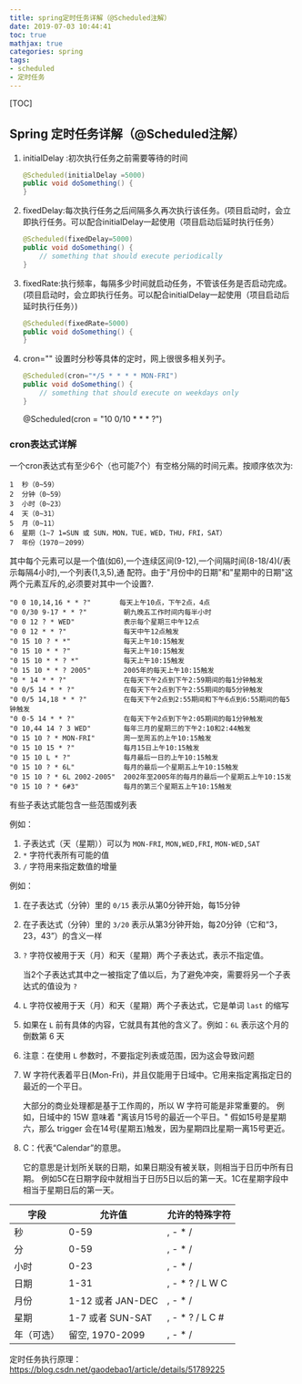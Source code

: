 ```yaml
---
title: spring定时任务详解（@Scheduled注解）
date: 2019-07-03 10:44:41
toc: true
mathjax: true
categories: spring
tags: 
- scheduled
- 定时任务
---
```


[TOC]

## Spring 定时任务详解（@Scheduled注解）

1. initialDelay :初次执行任务之前需要等待的时间

    ```java
    @Scheduled(initialDelay =5000)
    public void doSomething() {
    }
    ```

2. fixedDelay:每次执行任务之后间隔多久再次执行该任务。(项目启动时，会立即执行任务。可以配合initialDelay一起使用（项目启动后延时执行任务）

    ```java
    @Scheduled(fixedDelay=5000)
    public void doSomething() {
        // something that should execute periodically
    }
    ```

3. fixedRate:执行频率，每隔多少时间就启动任务，不管该任务是否启动完成。(项目启动时，会立即执行任务。可以配合initialDelay一起使用（项目启动后延时执行任务）)

    ```java
    @Scheduled(fixedRate=5000)
    public void doSomething() {
    }
    ```

4. cron="" 设置时分秒等具体的定时，网上很很多相关列子。

    ```java
    @Scheduled(cron="*/5 * * * * MON-FRI")
    public void doSomething() {
        // something that should execute on weekdays only
    }
    ```

    @Scheduled(cron = "10 0/10 *  * * ?")

### cron表达式详解

一个cron表达式有至少6个（也可能7个）有空格分隔的时间元素。按顺序依次为:

    1  秒（0~59）
    2  分钟（0~59）
    3  小时（0~23）
    4  天（0~31）
    5  月（0~11）
    6  星期（1~7 1=SUN 或 SUN，MON，TUE，WED，THU，FRI，SAT）
    7  年份（1970－2099）

其中每个元素可以是一个值(如6),一个连续区间(9-12),一个间隔时间(8-18/4)(/表示每隔4小时),一个列表(1,3,5),通    配符。由于"月份中的日期"和"星期中的日期"这两个元素互斥的,必须要对其中一个设置?.

    "0 0 10,14,16 * * ?"       每天上午10点，下午2点，4点
    "0 0/30 9-17 * * ?"         朝九晚五工作时间内每半小时
    "0 0 12 ? * WED"            表示每个星期三中午12点
    "0 0 12 * * ?"              每天中午12点触发
    "0 15 10 ? * *"             每天上午10:15触发
    "0 15 10 * * ?"             每天上午10:15触发
    "0 15 10 * * ? *"           每天上午10:15触发
    "0 15 10 * * ? 2005"        2005年的每天上午10:15触发
    "0 * 14 * * ?"              在每天下午2点到下午2:59期间的每1分钟触发
    "0 0/5 14 * * ?"            在每天下午2点到下午2:55期间的每5分钟触发
    "0 0/5 14,18 * * ?"         在每天下午2点到2:55期间和下午6点到6:55期间的每5钟触发
    "0 0-5 14 * * ?"            在每天下午2点到下午2:05期间的每1分钟触发
    "0 10,44 14 ? 3 WED"        每年三月的星期三的下午2:10和2:44触发
    "0 15 10 ? * MON-FRI"       周一至周五的上午10:15触发
    "0 15 10 15 * ?"            每月15日上午10:15触发
    "0 15 10 L * ?"             每月最后一日的上午10:15触发
    "0 15 10 ? * 6L"            每月的最后一个星期五上午10:15触发
    "0 15 10 ? * 6L 2002-2005"  2002年至2005年的每月的最后一个星期五上午10:15发
    "0 15 10 ? * 6#3"           每月的第三个星期五上午10:15触发

有些子表达式能包含一些范围或列表

例如：

   1. 子表达式（天（星期））可以为 `MON-FRI`, `MON,WED,FRI`, `MON-WED,SAT`
   2. `*` 字符代表所有可能的值
   3. `/` 字符用来指定数值的增量

例如：

   1. 在子表达式（分钟）里的 `0/15` 表示从第0分钟开始，每15分钟
   2. 在子表达式（分钟）里的 `3/20` 表示从第3分钟开始，每20分钟（它和“3，23，43”）的含义一样
   3. `?` 字符仅被用于天（月）和天（星期）两个子表达式，表示不指定值。

       当2个子表达式其中之一被指定了值以后，为了避免冲突，需要将另一个子表达式的值设为 `?`

   4. `L` 字符仅被用于天（月）和天（星期）两个子表达式，它是单词 `last` 的缩写
   5. 如果在 `L` 前有具体的内容，它就具有其他的含义了。例如：`6L` 表示这个月的倒数第 6 天
   6. 注意：在使用 `L` 参数时，不要指定列表或范围，因为这会导致问题
   7. W 字符代表着平日(Mon-Fri)，并且仅能用于日域中。它用来指定离指定日的最近的一个平日。

       大部分的商业处理都是基于工作周的，所以 W 字符可能是非常重要的。
       例如，日域中的 15W 意味着 "离该月15号的最近一个平日。" 假如15号是星期六，那么 trigger 会在14号(星期五)触发，因为星期四比星期一离15号更近。

   8. C：代表“Calendar”的意思。

       它的意思是计划所关联的日期，如果日期没有被关联，则相当于日历中所有日期。
       例如5C在日期字段中就相当于日历5日以后的第一天。1C在星期字段中相当于星期日后的第一天。

| 字段     | 允许值            | 允许的特殊字符  |
|---------|-------------------|-----------------|
| 秒       | 0-59              | , - * /         |
| 分       | 0-59              | , - * /         |
| 小时     | 0-23              | , - * /         |
| 日期     | 1-31              | , - * ? / L W C |
| 月份     | 1-12 或者 JAN-DEC | , - * /         |
| 星期     | 1-7 或者 SUN-SAT  | , - * ? / L C # |
| 年（可选） | 留空, 1970-2099   | , - * /         |

定时任务执行原理：https://blog.csdn.net/gaodebao1/article/details/51789225
